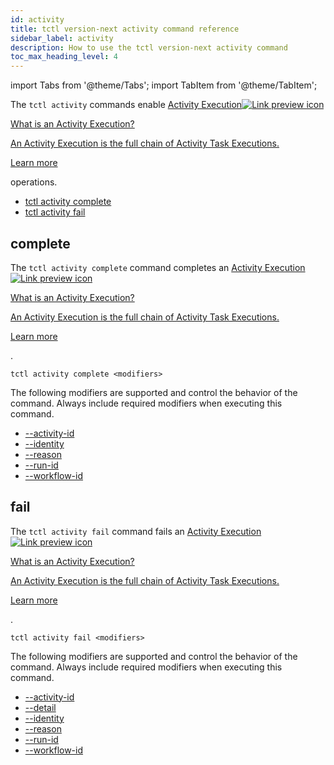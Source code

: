 ```yaml
---
id: activity
title: tctl version-next activity command reference
sidebar_label: activity
description: How to use the tctl version-next activity command
toc_max_heading_level: 4
---
```


<!-- THIS FILE IS GENERATED. DO NOT EDIT THIS FILE DIRECTLY -->

import Tabs from '@theme/Tabs';
import TabItem from '@theme/TabItem';

The `tctl activity` commands enable <a class="tdlp" href="/activities#activity-execution">Activity Execution<span class="tdlpiw"><img src="/img/link-preview-icon.svg" alt="Link preview icon" /></span><div class="tdlpc"><p class="tdlppt">What is an Activity Execution?</p><p class="tdlppd">An Activity Execution is the full chain of Activity Task Executions.</p><p class="tdlplm"><a class="tdlplma" href="/activities#activity-execution">Learn more</a></p></div></a> operations.

- [tctl activity complete](/tctl-next/activity#complete)
- [tctl activity fail](/tctl-next/activity#fail)

## complete

The `tctl activity complete` command completes an <a class="tdlp" href="/activities#activity-execution">Activity Execution<span class="tdlpiw"><img src="/img/link-preview-icon.svg" alt="Link preview icon" /></span><div class="tdlpc"><p class="tdlppt">What is an Activity Execution?</p><p class="tdlppd">An Activity Execution is the full chain of Activity Task Executions.</p><p class="tdlplm"><a class="tdlplma" href="/activities#activity-execution">Learn more</a></p></div></a>.

`tctl activity complete <modifiers>`

The following modifiers are supported and control the behavior of the command.
Always include required modifiers when executing this command.

- [--activity-id](/tctl-next/modifiers#--activity-id)
- [--identity](/tctl-next/modifiers#--identity)
- [--reason](/tctl-next/modifiers#--reason)
- [--run-id](/tctl-next/modifiers#--run-id)
- [--workflow-id](/tctl-next/modifiers#--workflow-id)

## fail

The `tctl activity fail` command fails an <a class="tdlp" href="/activities#activity-execution">Activity Execution<span class="tdlpiw"><img src="/img/link-preview-icon.svg" alt="Link preview icon" /></span><div class="tdlpc"><p class="tdlppt">What is an Activity Execution?</p><p class="tdlppd">An Activity Execution is the full chain of Activity Task Executions.</p><p class="tdlplm"><a class="tdlplma" href="/activities#activity-execution">Learn more</a></p></div></a>.

`tctl activity fail <modifiers>`

The following modifiers are supported and control the behavior of the command.
Always include required modifiers when executing this command.

- [--activity-id](/tctl-next/modifiers#--activity-id)
- [--detail](/tctl-next/modifiers#--detail)
- [--identity](/tctl-next/modifiers#--identity)
- [--reason](/tctl-next/modifiers#--reason)
- [--run-id](/tctl-next/modifiers#--run-id)
- [--workflow-id](/tctl-next/modifiers#--workflow-id)

